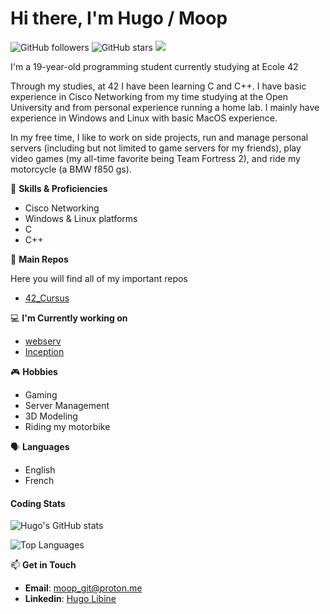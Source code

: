 # Hi there, I'm Hugo / Moop
![GitHub followers](https://img.shields.io/github/followers/moop250?label=Follow&color=red&style=flat-square) ![GitHub stars](https://img.shields.io/github/stars/moop250?style=flat-square&color=yellow) ![](https://komarev.com/ghpvc/?username=moop250&style=flat-square)

I'm a 19-year-old programming student currently studying at Ecole 42

Through my studies, at 42 I have been learning C and C++. I have basic experience in Cisco Networking from my time studying at the Open University and from personal experience running a home lab. I mainly have experience in Windows and Linux with basic MacOS experience.

In my free time, I like to work on side projects, run and manage personal servers (including but not limited to game servers for my friends), play video games (my all-time favorite being Team Fortress 2), and ride my motorcycle (a BMW f850 gs).

💼 **Skills & Proficiencies**
* Cisco Networking
* Windows & Linux platforms
* C
* C++

📁 **Main Repos**

Here you will find all of my important repos

* [42_Cursus](https://github.com/moop250/42_Repo)

💻 **I'm Currently working on**

* [webserv](https://github.com/moop250/webserv)
* [Inception](https://github.com/moop250/Inception)

🎮 **Hobbies**
* Gaming
* Server Management
* 3D Modeling
* Riding my motorbike

🗣️ **Languages**
* English
* French

#### Coding Stats

![Hugo's GitHub stats](https://github-readme-stats.vercel.app/api?username=moop250&show_icons=true&theme=dark)

![Top Languages](https://github-readme-stats.vercel.app/api/top-langs/?username=moop250&layout=compact&theme=dark)

📫 **Get in Touch**

- **Email**: [moop_git@proton.me](moop_git@proton.me)
- **Linkedin**: [Hugo Libine](https://www.linkedin.com/in/hugo-libine/)
